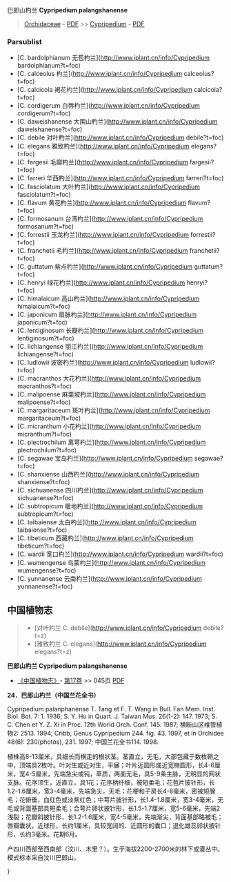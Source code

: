 巴郎山杓兰 **Cypripedium palangshanense**

> [Orchidaceae](http://www.iplant.cn/info/Orchidaceae?t=foc) - [PDF](http://www.iplant.cn/foc/pdf/Orchidaceae.pdf) >> [Cypripedium](http://www.iplant.cn/info/Cypripedium?t=foc) - [PDF](http://www.iplant.cn/foc/pdf/Cypripedium.pdf)

### Parsublist

* [C.  bardolphianum  无苞杓兰](http://www.iplant.cn/info/Cypripedium bardolphianum?t=foc)
* [C.  calceolus  杓兰](http://www.iplant.cn/info/Cypripedium calceolus?t=foc)
* [C.  calcicola  褐花杓兰](http://www.iplant.cn/info/Cypripedium calcicola?t=foc)
* [C.  cordigerum  白唇杓兰](http://www.iplant.cn/info/Cypripedium cordigerum?t=foc)
* [C.  daweishanense  大围山杓兰](http://www.iplant.cn/info/Cypripedium daweishanense?t=foc)
* [C.  debile  对叶杓兰](http://www.iplant.cn/info/Cypripedium debile?t=foc)
* [C.  elegans  雅致杓兰](http://www.iplant.cn/info/Cypripedium elegans?t=foc)
* [C.  fargesii  毛瓣杓兰](http://www.iplant.cn/info/Cypripedium fargesii?t=foc)
* [C.  farreri  华西杓兰](http://www.iplant.cn/info/Cypripedium farreri?t=foc)
* [C.  fasciolatum  大叶杓兰](http://www.iplant.cn/info/Cypripedium fasciolatum?t=foc)
* [C.  flavum  黄花杓兰](http://www.iplant.cn/info/Cypripedium flavum?t=foc)
* [C.  formosanum  台湾杓兰](http://www.iplant.cn/info/Cypripedium formosanum?t=foc)
* [C.  forrestii  玉龙杓兰](http://www.iplant.cn/info/Cypripedium forrestii?t=foc)
* [C.  franchetii  毛杓兰](http://www.iplant.cn/info/Cypripedium franchetii?t=foc)
* [C.  guttatum  紫点杓兰](http://www.iplant.cn/info/Cypripedium guttatum?t=foc)
* [C.  henryi  绿花杓兰](http://www.iplant.cn/info/Cypripedium henryi?t=foc)
* [C.  himalaicum  高山杓兰](http://www.iplant.cn/info/Cypripedium himalaicum?t=foc)
* [C.  japonicum  扇脉杓兰](http://www.iplant.cn/info/Cypripedium japonicum?t=foc)
* [C.  lentiginosum  长瓣杓兰](http://www.iplant.cn/info/Cypripedium lentiginosum?t=foc)
* [C.  lichiangense  丽江杓兰](http://www.iplant.cn/info/Cypripedium lichiangense?t=foc)
* [C.  ludlowii  波密杓兰](http://www.iplant.cn/info/Cypripedium ludlowii?t=foc)
* [C.  macranthos  大花杓兰](http://www.iplant.cn/info/Cypripedium macranthos?t=foc)
* [C.  malipoense  麻栗坡杓兰](http://www.iplant.cn/info/Cypripedium malipoense?t=foc)
* [C.  margaritaceum  斑叶杓兰](http://www.iplant.cn/info/Cypripedium margaritaceum?t=foc)
* [C.  micranthum  小花杓兰](http://www.iplant.cn/info/Cypripedium micranthum?t=foc)
* [C.  plectrochilum  离萼杓兰](http://www.iplant.cn/info/Cypripedium plectrochilum?t=foc)
* [C.  segawae  宝岛杓兰](http://www.iplant.cn/info/Cypripedium segawae?t=foc)
* [C.  shanxiense  山西杓兰](http://www.iplant.cn/info/Cypripedium shanxiense?t=foc)
* [C.  sichuanense  四川杓兰](http://www.iplant.cn/info/Cypripedium sichuanense?t=foc)
* [C.  subtropicum  暖地杓兰](http://www.iplant.cn/info/Cypripedium subtropicum?t=foc)
* [C.  taibaiense  太白杓兰](http://www.iplant.cn/info/Cypripedium taibaiense?t=foc)
* [C.  tibeticum  西藏杓兰](http://www.iplant.cn/info/Cypripedium tibeticum?t=foc)
* [C.  wardii  宽口杓兰](http://www.iplant.cn/info/Cypripedium wardii?t=foc)
* [C.  wumengense  乌蒙杓兰](http://www.iplant.cn/info/Cypripedium wumengense?t=foc)
* [C.  yunnanense  云南杓兰](http://www.iplant.cn/info/Cypripedium yunnanense?t=foc)

## 中国植物志

> * [对叶杓兰  C.  debile](http://www.iplant.cn/info/Cypripedium debile?t=z)
> * [雅致杓兰  C.  elegans](http://www.iplant.cn/info/Cypripedium elegans?t=z)

**巴郎山杓兰 Cypripedium palangshanense**

* [《中国植物志》](http://www.iplant.cn/frps)- [第17卷](http://www.iplant.cn/frps/vol/17) >> 045页 [PDF](http://www.iplant.cn/frps/pdf/17/045.pdf)

**24．巴郎山杓兰（中国兰花全书）**

Cypripedium palanphanense T. Tang et F. T. Wang in Bull. Fan Mem. Inst. Biol. Bot. 7: 1. 1936; S. Y. Hu in Quart. J. Taiwan Mus. 26(1-2): 147. 1973; S. C. Chen et Y. Z. Xi in Proc. 12th World Orch. Conf. 145. 1987; 横断山区维管植物2: 2513. 1994; Cribb, Genus Cypripedium 244. fig. 43. 1997, et in Orchidee 48(6): 230(photos), 231. 1997; 中国兰花全书114. 1998.

植株高8-13厘米，具细长而横走的根状茎。茎直立，无毛，大部包藏于数枚鞘之中，顶端具2枚叶。叶对生或近对生，平展；叶片近圆形或近宽椭圆形，长4-6厘米，宽4-5厘米，先端急尖或钝，草质，两面无毛，具5-9条主脉，无明显的网状支脉。花序顶生，近直立，具1花；花序柄纤细，被短柔毛；花苞片披针形，长1.2-1.6厘米，宽3-4毫米，先端急尖，无毛；花梗和子房长4-8毫米，密被短腺毛；花俯垂，血红色或淡紫红色；中萼片披针形，长1.4-1.8厘米，宽3-4毫米，无毛或背面基部具短柔毛；合萼片卵状披针形，长1.5-1.7厘米，宽5-6毫米，先端2浅裂；花瓣斜披针形，长1.2-1.6厘米，宽4-5毫米，先端渐尖，背面基部略被毛；唇瓣囊状，近球形，长约1厘米，具较宽阔的、近圆形的囊口；退化雄蕊卵状披针形，长约3毫米。花期6月。

产四川西部至西南部（汶川、木里？）。生于海拔2200-2700米的林下或灌丛中。模式标本采自汶川巴郎山。

}
